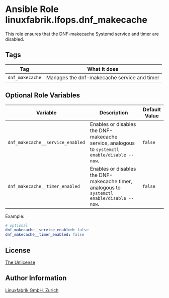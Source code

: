 # Ansible Role linuxfabrik.lfops.dnf_makecache

This role ensures that the DNF-makecache Systemd service and timer are disabled.


## Tags

| Tag             | What it does                                |
| ---             | ------------                                |
| `dnf_makecache` | Manages the dnf-makecache service and timer |


## Optional Role Variables

| Variable | Description | Default Value |
| -------- | ----------- | ------------- |
| `dnf_makecache__service_enabled` | Enables or disables the DNF-makecache service, analogous to `systemctl enable/disable --now`. | `false` |
| `dnf_makecache__timer_enabled` | Enables or disables the DNF-makecache timer, analogous to `systemctl enable/disable --now`. | `false` |

Example:
```yaml
# optional
dnf_makecache__service_enabled: false
dnf_makecache__timer_enabled: false
```


## License

[The Unlicense](https://unlicense.org/)


## Author Information

[Linuxfabrik GmbH, Zurich](https://www.linuxfabrik.ch)
